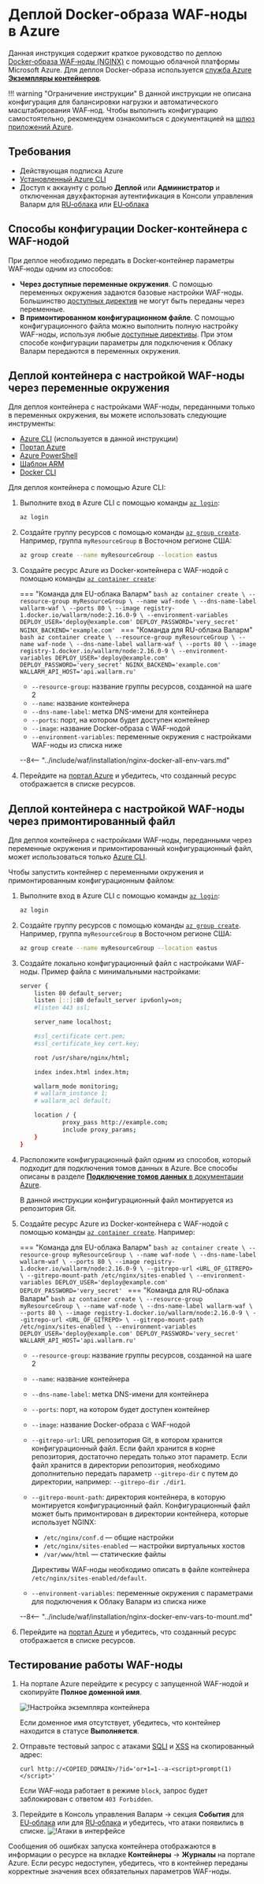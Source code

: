 [default-ip-blocking-settings]:     ../../../admin-ru/configure-ip-blocking-nginx-ru.md
[wallarm-acl-directive]:            ../../../admin-ru/configure-parameters-ru.md#wallarm_acl
[allocating-memory-guide]:          ../../../admin-ru/configuration-guides/allocate-resources-for-waf-node.md
[mount-config-instr]:               #деплой-контейнера-с-настройкой-waf-ноды-через-примонтированный-файл

# Деплой Docker‑образа WAF‑ноды в Azure

Данная инструкция содержит краткое руководство по деплою [Docker‑образа WAF‑ноды (NGINX)](https://hub.docker.com/r/wallarm/node) с помощью облачной платформы Microsoft Azure. Для деплоя Docker-образа используется [служба Azure **Экземпляры контейнеров**](https://docs.microsoft.com/ru-ru/azure/container-instances/).

!!! warning "Ограничение инструкции"
    В данной инструкции не описана конфигурация для балансировки нагрузки и автоматического масштабирования WAF‑нод. Чтобы выполнить конфигурацию самостоятельно, рекомендуем ознакомиться с документацией на [шлюз приложений Azure](https://docs.microsoft.com/ru-ru/azure/application-gateway/overview).

## Требования

* Действующая подписка Azure
* [Установленный Azure CLI](https://docs.microsoft.com/ru-ru/cli/azure/install-azure-cli)
* Доступ к аккаунту с ролью **Деплой** или **Администратор** и отключенная двухфакторная аутентификация в Консоли управления Валарм для [RU‑облака](https://my.wallarm.ru) или [EU‑облака](https://my.wallarm.com)

## Способы конфигурации Docker-контейнера с WAF-нодой

При деплое необходимо передать в Docker‑контейнер параметры WAF‑ноды одним из способов:

* **Через доступные переменные окружения**. С помощью переменных окружения задаются базовые настройки WAF-ноды. Большинство [доступных директив](../../../admin-ru/configure-parameters-ru.md) не могут быть переданы через переменные.
* **В примонтированном конфигурационном файле**. С помощью конфигурационного файла можно выполнить полную настройку WAF-ноды, используя  любые [доступные директивы](../../../admin-ru/configure-parameters-ru.md). При этом способе конфигурации параметры для подключения к Облаку Валарм передаются в переменных окружения.

## Деплой контейнера с настройкой WAF-ноды через переменные окружения

Для деплоя контейнера с настройками WAF-ноды, переданными только в переменных окружения, вы можете использовать следующие инструменты:

* [Azure CLI](https://docs.microsoft.com/ru-ru/azure/container-instances/container-instances-quickstart) (используется в данной инструкции)
* [Портал Azure](https://docs.microsoft.com/ru-ru/azure/container-instances/container-instances-quickstart-portal)
* [Azure PowerShell](https://docs.microsoft.com/ru-ru/azure/container-instances/container-instances-quickstart-powershell)
* [Шаблон ARM](https://docs.microsoft.com/ru-ru/azure/container-instances/container-instances-quickstart-template)
* [Docker CLI](https://docs.microsoft.com/ru-ru/azure/container-instances/quickstart-docker-cli)

Для деплоя контейнера с помощью Azure CLI:

1. Выполните вход в Azure CLI с помощью команды [`az login`](https://docs.microsoft.com/ru-ru/cli/azure/reference-index?view=azure-cli-latest#az_login):

    ```bash
    az login
    ```
2. Создайте группу ресурсов с помощью команды [`az group create`](https://docs.microsoft.com/ru-ru/cli/azure/group?view=azure-cli-latest#az_group_create). Например, группа `myResourceGroup` в Восточном регионе США:

    ```bash
    az group create --name myResourceGroup --location eastus
    ```
3. Создайте ресурс Azure из Docker-контейнера с WAF-нодой с помощью команды [`az container create`](https://docs.microsoft.com/ru-ru/cli/azure/container?view=azure-cli-latest#az_container_create):

    === "Команда для EU-облака Валарм"
         ```bash
         az container create \
            --resource-group myResourceGroup \
            --name waf-node \
            --dns-name-label wallarm-waf \
            --ports 80 \
            --image registry-1.docker.io/wallarm/node:2.16.0-9 \
            --environment-variables DEPLOY_USER='deploy@example.com' DEPLOY_PASSWORD='very_secret' NGINX_BACKEND='example.com'
         ```
    === "Команда для RU-облака Валарм"
         ```bash
         az container create \
            --resource-group myResourceGroup \
            --name waf-node \
            --dns-name-label wallarm-waf \
            --ports 80 \
            --image registry-1.docker.io/wallarm/node:2.16.0-9 \
            --environment-variables DEPLOY_USER='deploy@example.com' DEPLOY_PASSWORD='very_secret' NGINX_BACKEND='example.com' WALLARM_API_HOST='api.wallarm.ru'
         ```
        
    * `--resource-group`: название группы ресурсов, созданной на шаге 2
    * `--name`: название контейнера
    * `--dns-name-label`: метка DNS-имени для контейнера
    * `--ports`: порт, на котором будет доступен контейнер
    * `--image`: название Docker-образа с WAF-нодой
    * `--environment-variables`: переменные окружения с настройками WAF-ноды из списка ниже

    --8<-- "../include/waf/installation/nginx-docker-all-env-vars.md"
4. Перейдите на [портал Azure](https://portal.azure.com/) и убедитесь, что созданный ресурс отображается в списке ресурсов.

## Деплой контейнера с настройкой WAF-ноды через примонтированный файл

Для деплоя контейнера с настройками WAF-ноды, переданными через переменные окружения и примонтированный конфигурационный файл, может использоваться только [Azure CLI](https://docs.microsoft.com/ru-ru/cli/azure/install-azure-cli).

Чтобы запустить контейнер с переменными окружения и примонтированным конфигурационным файлом:

1. Выполните вход в Azure CLI с помощью команды [`az login`](https://docs.microsoft.com/ru-ru/cli/azure/reference-index?view=azure-cli-latest#az_login):

    ```bash
    az login
    ```
2. Создайте группу ресурсов с помощью команды [`az group create`](https://docs.microsoft.com/ru-ru/cli/azure/group?view=azure-cli-latest#az_group_create). Например, группа `myResourceGroup` в Восточном регионе США:

    ```bash
    az group create --name myResourceGroup --location eastus
    ```
3. Создайте локально конфигурационный файл с настройками WAF-ноды. Пример файла с минимальными настройками:

    ```bash
    server {
        listen 80 default_server;
        listen [::]:80 default_server ipv6only=on;
        #listen 443 ssl;

        server_name localhost;

        #ssl_certificate cert.pem;
        #ssl_certificate_key cert.key;

        root /usr/share/nginx/html;

        index index.html index.htm;

        wallarm_mode monitoring;
        # wallarm_instance 1;
        # wallarm_acl default;

        location / {
                proxy_pass http://example.com;
                include proxy_params;
        }
    }
    ```
4. Расположите конфигурационный файл одним из способов, который подходит для подключения томов данных в Azure. Все способы описаны в разделе [**Подключение томов данных** в документации Azure](https://docs.microsoft.com/ru-ru/azure/container-instances/container-instances-volume-azure-files).

    В данной инструкции конфигурационный файл монтируется из репозитория Git.
5. Создайте ресурс Azure из Docker-контейнера с WAF-нодой с помощью команды [`az container create`](https://docs.microsoft.com/ru-ru/cli/azure/container?view=azure-cli-latest#az_container_create). Например:


    === "Команда для EU-облака Валарм"
         ```bash
         az container create \
            --resource-group myResourceGroup \
            --name waf-node \
            --dns-name-label wallarm-waf \
            --ports 80 \
            --image registry-1.docker.io/wallarm/node:2.16.0-9 \
            --gitrepo-url <URL_OF_GITREPO> \
            --gitrepo-mount-path /etc/nginx/sites-enabled \
            --environment-variables DEPLOY_USER='deploy@example.com' DEPLOY_PASSWORD='very_secret'
         ```
    === "Команда для RU-облака Валарм"
         ```bash
         az container create \
            --resource-group myResourceGroup \
            --name waf-node \
            --dns-name-label wallarm-waf \
            --ports 80 \
            --image registry-1.docker.io/wallarm/node:2.16.0-9 \
            --gitrepo-url <URL_OF_GITREPO> \
            --gitrepo-mount-path /etc/nginx/sites-enabled \
            --environment-variables DEPLOY_USER='deploy@example.com' DEPLOY_PASSWORD='very_secret' WALLARM_API_HOST='api.wallarm.ru'
         ```

    * `--resource-group`: название группы ресурсов, созданной на шаге 2
    * `--name`: название контейнера
    * `--dns-name-label`: метка DNS-имени для контейнера
    * `--ports`: порт, на котором будет доступен контейнер
    * `--image`: название Docker-образа с WAF-нодой
    * `--gitrepo-url`: URL репозитория Git, в котором хранится конфигурационный файл. Если файл хранится в корне репозитория, достаточно передать только этот параметр. Если файл хранится в директории репозитория, необходимо дополнительно передать параметр `--gitrepo-dir` с путем до директории, например: `--gitrepo-dir ./dir1`.
    * `--gitrepo-mount-path`: директория контейнера, в которую монтируется конфигурационный файл. Конфигурационный файл может быть примонтирован в директории контейнера, которые использует NGINX:

        * `/etc/nginx/conf.d` — общие настройки
        * `/etc/nginx/sites-enabled` — настройки виртуальных хостов
        * `/var/www/html` — статические файлы

        Директивы WAF‑ноды необходимо описать в файле контейнера `/etc/nginx/sites-enabled/default`.
    
    * `--environment-variables`: переменные окружения с параметрами для подключения к Облаку Валарм из списка ниже

    --8<-- "../include/waf/installation/nginx-docker-env-vars-to-mount.md"
6. Перейдите на [портал Azure](https://portal.azure.com/) и убедитесь, что созданный ресурс отображается в списке ресурсов.

## Тестирование работы WAF-ноды

1. На портале Azure перейдите к ресурсу с запущенной WAF-нодой и скопируйте **Полное доменной имя**.

    ![!Настройка экземпляра контейнера](../../../images/waf-installation/azure/container-copy-domain-name.png)

    Если доменное имя отсутствует, убедитесь, что контейнер находится в статусе **Выполняется**.
2. Отправьте тестовый запрос с атаками [SQLI](../../../attacks-vulns-list.md#sqlинъекция-sql-injection) и [XSS](../../../attacks-vulns-list.md#межсайтовый-скриптинг-англ-cross-site-scripting-xss) на скопированный адрес:

    ```
    curl http://<COPIED_DOMAIN>/?id='or+1=1--a-<script>prompt(1)</script>'
    ```

    Если WAF‑нода работает в режиме `block`, запрос будет заблокирован с ответом `403 Forbidden`.
3. Перейдите в Консоль управления Валарм → секция **События** для [EU‑облака](https://my.wallarm.com/search) или для [RU‑облака](https://my.wallarm.ru/search) и убедитесь, что атаки появились в списке.
    ![!Атаки в интерфейсе](../../../images/admin-guides/yandex-cloud/test-attacks.png)

Сообщения об ошибках запуска контейнера отображаются в информации о ресурсе на вкладке **Контейнеры** → **Журналы** на портале Azure. Если ресурс недоступен, убедитесь, что в контейнер переданы корректные значения всех обязательных параметров WAF-ноды.
